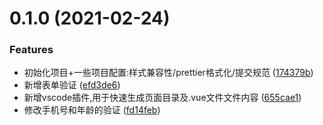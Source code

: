 # 0.1.0 (2021-02-24)


### Features

* 初始化项目+一些项目配置:样式兼容性/prettier格式化/提交规范 ([174379b](https://github.com/cytool/vue-template/commit/174379bb843b8f81c033f48d5910aaf3ddd745fd))
* 新增表单验证 ([efd3de6](https://github.com/cytool/vue-template/commit/efd3de654f9d11a038101f7b87fb28f57031f4a1))
* 新增vscode插件,用于快速生成页面目录及.vue文件文件内容 ([655cae1](https://github.com/cytool/vue-template/commit/655cae1bdf8e0ab9940577ff52c82242d212f36a))
* 修改手机号和年龄的验证 ([fd14feb](https://github.com/cytool/vue-template/commit/fd14feb85a475c30f9a11ff2bad64f90919fdad4))



